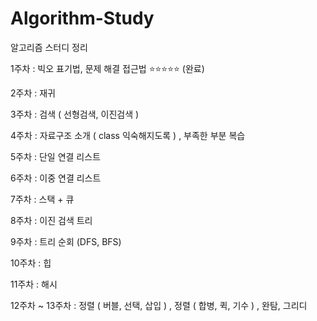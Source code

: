 # Algorithm-Study

알고리즘 스터디 정리

1주차 : 빅오 표기법, 문제 해결 접근법 ⭐️⭐️⭐️⭐️⭐️ (완료)

2주차 : 재귀 

3주차 : 검색 ( 선형검색, 이진검색 ) 

4주차 : 자료구조 소개 ( class 익숙해지도록 ) , 부족한 부분 복습

5주차 : 단일 연결 리스트

6주차 : 이중 연결 리스트

7주차 : 스택 + 큐

8주차 : 이진 검색 트리

9주차 : 트리  순회 (DFS, BFS)

10주차 : 힙

11주차 : 해시

12주차 ~ 13주차 : 정렬 ( 버블, 선택, 삽입 ) , 정렬 ( 합병, 퀵, 기수 ) , 완탐, 그리디